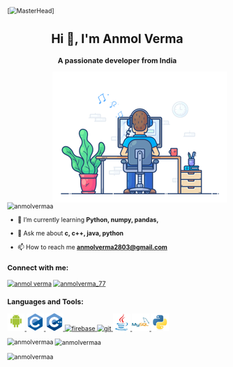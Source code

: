[![MasterHead](https://w0.peakpx.com/wallpaper/1021/487/HD-wallpaper-technology-code-programming-programmer.jpg)]
<h1 align="center">Hi 👋, I'm Anmol Verma</h1>
<h3 align="center">A passionate developer from India</h3>
<img align="right" alt="Coding" width="400" src="https://raw.githubusercontent.com/SupianIDz/SupianIDz/main/coding.gif">

<p align="left"> <img src="https://komarev.com/ghpvc/?username=anmolvermaa&label=Profile%20views&color=0e75b6&style=flat" alt="anmolvermaa" /> </p>

- 🌱 I’m currently learning **Python, numpy, pandas,**

- 💬 Ask me about **c, c++, java, python**

- 📫 How to reach me **anmolverma2803@gmail.com**

<h3 align="left">Connect with me:</h3>
<p align="left">
<a href="https://linkedin.com/in/anmol verma" target="blank"><img align="center" src="https://raw.githubusercontent.com/rahuldkjain/github-profile-readme-generator/master/src/images/icons/Social/linked-in-alt.svg" alt="anmol verma" height="30" width="40" /></a>
<a href="https://instagram.com/anmolverma_77" target="blank"><img align="center" src="https://raw.githubusercontent.com/rahuldkjain/github-profile-readme-generator/master/src/images/icons/Social/instagram.svg" alt="anmolverma_77" height="30" width="40" /></a>
</p>

<h3 align="left">Languages and Tools:</h3>
<p align="left"> <a href="https://developer.android.com" target="_blank" rel="noreferrer"> <img src="https://raw.githubusercontent.com/devicons/devicon/master/icons/android/android-original-wordmark.svg" alt="android" width="40" height="40"/> </a> <a href="https://www.cprogramming.com/" target="_blank" rel="noreferrer"> <img src="https://raw.githubusercontent.com/devicons/devicon/master/icons/c/c-original.svg" alt="c" width="40" height="40"/> </a> <a href="https://www.w3schools.com/cpp/" target="_blank" rel="noreferrer"> <img src="https://raw.githubusercontent.com/devicons/devicon/master/icons/cplusplus/cplusplus-original.svg" alt="cplusplus" width="40" height="40"/> </a> <a href="https://firebase.google.com/" target="_blank" rel="noreferrer"> <img src="https://www.vectorlogo.zone/logos/firebase/firebase-icon.svg" alt="firebase" width="40" height="40"/> </a> <a href="https://git-scm.com/" target="_blank" rel="noreferrer"> <img src="https://www.vectorlogo.zone/logos/git-scm/git-scm-icon.svg" alt="git" width="40" height="40"/> </a> <a href="https://www.java.com" target="_blank" rel="noreferrer"> <img src="https://raw.githubusercontent.com/devicons/devicon/master/icons/java/java-original.svg" alt="java" width="40" height="40"/> </a> <a href="https://www.mysql.com/" target="_blank" rel="noreferrer"> <img src="https://raw.githubusercontent.com/devicons/devicon/master/icons/mysql/mysql-original-wordmark.svg" alt="mysql" width="40" height="40"/> </a> <a href="https://www.python.org" target="_blank" rel="noreferrer"> <img src="https://raw.githubusercontent.com/devicons/devicon/master/icons/python/python-original.svg" alt="python" width="40" height="40"/> </a> </p>

<p><img align="left" src="https://github-readme-stats.vercel.app/api/top-langs?username=anmolvermaa&show_icons=true&locale=en&layout=compact" alt="anmolvermaa" /></p>

<p>&nbsp;<img align="center" src="https://github-readme-stats.vercel.app/api?username=anmolvermaa&show_icons=true&locale=en" alt="anmolvermaa" /></p>

<p><img align="center" src="https://github-readme-streak-stats.herokuapp.com/?user=anmolvermaa&" alt="anmolvermaa" /></p>
